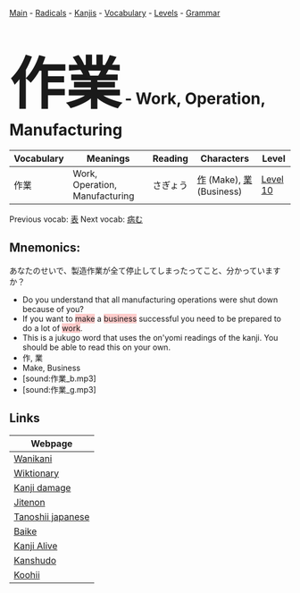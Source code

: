 <style> bigfont {font-size: 100px}</style>
[Main](../README.md) -
[Radicals](../radicals.md) -
[Kanjis](../kanjis.md) -
[Vocabulary](../vocabulary.md) -
[Levels](../levels.md) -
[Grammar](../grammar.md)
# <bigfont> 作業</bigfont> - Work, Operation, Manufacturing 

| Vocabulary | Meanings | Reading | Characters | Level |
| --- | --- | --- | --- | --- |
| 作業 | Work, Operation, Manufacturing | さぎょう |  [作](../kanjis/作.md) (Make), [業](../kanjis/業.md) (Business) | [Level 10](../levels/wk_level10.md) |

Previous vocab: [表](表.md) Next vocab: [病む](病む.md) 

## Mnemonics:
あなたのせいで、製造作業が全て停止してしまったってこと、分かっていますか？
* Do you understand that all manufacturing operations were shut down because of you?
* If you want to <span style="background-color:#ffcccb"> make</span> a <span style="background-color:#ffcccb"> business</span> successful you need to be prepared to do a lot of <span style="background-color:#ffcccb"> work</span>. 
* This is a jukugo word that uses the on'yomi readings of the kanji. You should be able to read this on your own.
* 作, 業
* Make, Business
* [sound:作業_b.mp3]
* [sound:作業_g.mp3]


## Links 

| Webpage |
| --- |
| [Wanikani          ](https://www.wanikani.com/kanji/作業) |
| [Wiktionary        ](https://en.wiktionary.org/wiki/作業) |
| [Kanji damage      ](http://www.kanjidamage.com/kanji/search?utf8=✓&q=作業) |
| [Jitenon           ](https://jitenon.com/kanji/作業) |
| [Tanoshii japanese ](https://www.tanoshiijapanese.com/dictionary/kanji.cfm?k=作業) |
| [Baike             ](https://baike.baidu.com/item/作業) |
| [Kanji Alive       ](https://app.kanjialive.com/作業) |
| [Kanshudo          ](https://www.kanshudo.com/searchmn?q=作業) |
| [Koohii            ](https://kanji.koohii.com/study/kanji/作業) |
